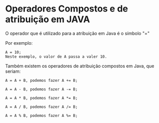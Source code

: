 # Operadores Compostos e de atribuição em JAVA

O operador que é utilizado para a atribuição em Java é o símbolo "="

Por exemplo:
    
    A = 10;
    Neste exemplo, o valor de A passa a valer 10.

Também existem os operadores de atribuição compostos em Java, que seriam:

    A = A + B, podemos fazer A += B;

    A = A - B, podemos fazer A -= B;

    A = A * B, podemos fazer A *= B;

    A = A / B, podemos fazer A /= B;

    A = A % B, podemos fazer A %= B;
